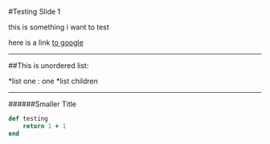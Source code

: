 #Testing Slide 1 

this is something i want to test

here is a link [to google](https://www.google.com)

---

##This is unordered list:

*list one : one
  *list children

---

######Smaller Title

```ruby
def testing
    return 1 + 1 
end 
```


